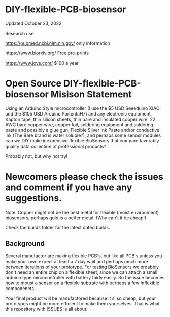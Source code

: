 # DIY-flexible-PCB-biosensor








Updated October 23, 2022



Research use

https://pubmed.ncbi.nlm.nih.gov/   only information 

https://www.biorxiv.org/    Free pre-prints

https://www.jove.com/   $100 a year



# Open Source DIY-flexible-PCB-biosensor Misison Statement

Using an Arduino Style microcontroller (I use the $5 USD Seeeduino XIAO and the $105 USD Arduino PortentaH7) and any electronic equipment, Kapton tape, thin silicon sheets, thin bare and insulated copper wire, 22 AWG bare copper wire, copper foil, soldering equipment and soldering paste and possibly a glue gun, Flexible Silver Ink Paste and/or conductive ink (The Bare brand is water soluble?), and perhaps some senosr modules can we DIY make inexpensive flexible BioSensors that compare favorably quality data collection of professional products?

Probably not, but why not try!

# Newcomers please check the issues and comment if you have any suggestions.


Note: Copper might not be the best metal for flexible (moist environment) biosensors, perhaps gold is a better metal. (Why can't it be cheap!)



Check the builds folder for the latest dated builds.



## Background

Several manufactor are making flexible PCB's, but like all PCB's unless you make your own expect at least a 7 day wait and perhaps much more between iterations of your prototype. For testing BioSensors we proabbly don't need an entire chip on a flexible sheet, since we can attach a small arduino type mircocontroller with battery fairly easily. So the issue becomes how to moust a sensor on a flexible subtrate with perhaps a few inflexible componenets.

Your final product will be manufactored because it si so cheap, but your prototypes might be more efficient to make them yourselves. That is what this repository with ISSUES is all about.
